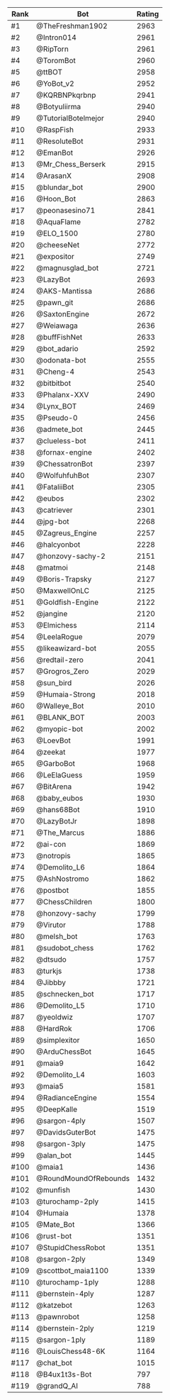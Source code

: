 Rank|Bot|Rating
---|---|---
#1|@TheFreshman1902|2963
#2|@Intron014|2961
#3|@RipTorn|2961
#4|@ToromBot|2960
#5|@ttBOT|2958
#6|@YoBot_v2|2952
#7|@KQRBNPkqrbnp|2941
#8|@Botyuliirma|2940
#9|@TutorialBotelmejor|2940
#10|@RaspFish|2933
#11|@ResoluteBot|2931
#12|@EmanBot|2926
#13|@Mr_Chess_Berserk|2915
#14|@ArasanX|2908
#15|@blundar_bot|2900
#16|@Hoon_Bot|2863
#17|@peonasesino71|2841
#18|@AquaFlame|2782
#19|@ELO_1500|2780
#20|@cheeseNet|2772
#21|@expositor|2749
#22|@magnusglad_bot|2721
#23|@LazyBot|2693
#24|@AKS-Mantissa|2686
#25|@pawn_git|2686
#26|@SaxtonEngine|2672
#27|@Weiawaga|2636
#28|@buffFishNet|2633
#29|@bot_adario|2592
#30|@odonata-bot|2555
#31|@Cheng-4|2543
#32|@bitbitbot|2540
#33|@Phalanx-XXV|2490
#34|@Lynx_BOT|2469
#35|@Pseudo-0|2456
#36|@admete_bot|2445
#37|@clueless-bot|2411
#38|@fornax-engine|2402
#39|@ChessatronBot|2397
#40|@WolfuhfuhBot|2307
#41|@FataliiBot|2305
#42|@eubos|2302
#43|@catriever|2301
#44|@jpg-bot|2268
#45|@Zagreus_Engine|2257
#46|@halcyonbot|2228
#47|@honzovy-sachy-2|2151
#48|@matmoi|2148
#49|@Boris-Trapsky|2127
#50|@MaxwellOnLC|2125
#51|@Goldfish-Engine|2122
#52|@jangine|2120
#53|@Elmichess|2114
#54|@LeelaRogue|2079
#55|@likeawizard-bot|2055
#56|@redtail-zero|2041
#57|@Grogros_Zero|2029
#58|@sun_bird|2026
#59|@Humaia-Strong|2018
#60|@Walleye_Bot|2010
#61|@BLANK_BOT|2003
#62|@myopic-bot|2002
#63|@LoevBot|1991
#64|@zeekat|1977
#65|@GarboBot|1968
#66|@LeElaGuess|1959
#67|@BitArena|1942
#68|@baby_eubos|1930
#69|@hans68Bot|1910
#70|@LazyBotJr|1898
#71|@The_Marcus|1886
#72|@ai-con|1869
#73|@notropis|1865
#74|@Demolito_L6|1864
#75|@AshNostromo|1862
#76|@postbot|1855
#77|@ChessChildren|1800
#78|@honzovy-sachy|1799
#79|@Virutor|1788
#80|@melsh_bot|1763
#81|@sudobot_chess|1762
#82|@dtsudo|1757
#83|@turkjs|1738
#84|@Jibbby|1721
#85|@schnecken_bot|1717
#86|@Demolito_L5|1710
#87|@yeoldwiz|1707
#88|@HardRok|1706
#89|@simplexitor|1650
#90|@ArduChessBot|1645
#91|@maia9|1642
#92|@Demolito_L4|1603
#93|@maia5|1581
#94|@RadianceEngine|1554
#95|@DeepKalle|1519
#96|@sargon-4ply|1507
#97|@DavidsGuterBot|1475
#98|@sargon-3ply|1475
#99|@alan_bot|1445
#100|@maia1|1436
#101|@RoundMoundOfRebounds|1432
#102|@munfish|1430
#103|@turochamp-2ply|1415
#104|@Humaia|1378
#105|@Mate_Bot|1366
#106|@rust-bot|1351
#107|@StupidChessRobot|1351
#108|@sargon-2ply|1349
#109|@scottbot_maia1100|1339
#110|@turochamp-1ply|1288
#111|@bernstein-4ply|1287
#112|@katzebot|1263
#113|@pawnrobot|1258
#114|@bernstein-2ply|1219
#115|@sargon-1ply|1189
#116|@LouisChess48-6K|1164
#117|@chat_bot|1015
#118|@B4ux1t3s-Bot|797
#119|@grandQ_AI|788

